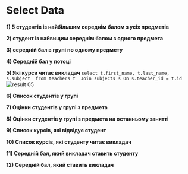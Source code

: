 # Select Data 

**1) 5 студентів із найбільшим середнім балом з усіх предметів**

**2) студент із найвищим середнім балом з одного предмета**

**3) середній бал в групі по одному предмету**

**4) Середній бал у потоці**

**5) Які курси читає викладач**
`select t.first_name, t.last_name, s.subject 
from teachers t 
Join subjects s On s.teacher_id = t.id` 
![result 05](/Users/admin/Documents/GitHub/PythonWeb/Modul_08/img/05.png)


**6) Список студентів у групі**

**7) Оцінки студентів у групі з предмета**

**8) Оцінки студентів у групі з предмета на останньому занятті**

**9) Список курсів, які відвідує студент**

**10) Список курсів, які студенту читає викладач**

**11) Середній бал, який викладач ставить студенту**

**12) Середній бал, який ставить викладач**

